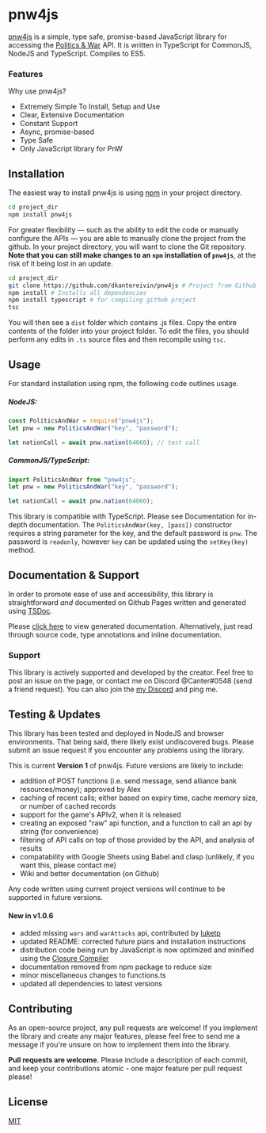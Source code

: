 # pnw4js

[pnw4js](https://github.com/canterbotto/pnw4js) is a simple, type safe, promise-based JavaScript library for accessing the [Politics & War](http://politicsandwar.com/) API. It is written in TypeScript for CommonJS, NodeJS and TypeScript. Compiles to ES5.

### Features
Why use pnw4js?
- Extremely Simple To Install, Setup and Use
- Clear, Extensive Documentation
- Constant Support
- Async, promise-based
- Type Safe
- Only JavaScript library for PnW

## Installation

The easiest way to install pnw4js is using [npm](https://www.npmjs.com/package/pnw4js) in your project directory.

```bash
cd project_dir
npm install pnw4js
```

For greater flexibility — such as the ability to edit the code or manually configure the APIs — you are able to manually clone the project from the github. In your project directory, you will want to clone the Git repository. **Note that you can still make changes to an `npm` installation of `pnw4js`**, at the risk of it being lost in an update.
```bash
cd project_dir
git clone https://github.com/dkantereivin/pnw4js # Project from Github
npm install # Installs all dependencies
npm install typescript # for compiling github project
tsc
```
You will then see a `dist` folder which contains .js files. Copy the entire contents of the folder into your project folder. To edit the files, you should perform any edits in `.ts` source files and then recompile using `tsc`.

## Usage
For standard installation using npm, the following code outlines usage. 
##### NodeJS:
```js
const PoliticsAndWar = require("pnw4js");
let pnw = new PoliticsAndWar("key", "password");

let nationCall = await pnw.nation(64060); // test call
```
##### CommonJS/TypeScript:
```js
import PoliticsAndWar from "pnw4js";
let pnw = new PoliticsAndWar("key", "password");

let nationCall = await pnw.nation(64060);
```
This library is compatible with TypeScript. Please see Documentation for in-depth documentation. The `PoliticsAndWar(key, [pass])` constructor requires a string parameter for the key, and the default password is `pnw`. The password is `readonly`, however `key` can be updated using the `setKey(key)` method.

## Documentation & Support
In order to promote ease of use and accessibility, this library is straightforward *and* documented on Github Pages written and generated using [TSDoc](https://github.com/Microsoft/tsdoc). 

Please [click here](https://canterbotto.github.io/pnw4js/) to view generated documentation. Alternatively, just read through source code, type annotations and inline documentation.

### Support
This library is actively supported and developed by the creator. Feel free to post an issue on the page, or contact me on Discord @Canter#0548 (send a friend request). You can also join the [my Discord](https://discord.gg/7YzKp3G) and ping me.

## Testing & Updates
This library has been tested and deployed in NodeJS and browser environments. That being said, there likely exist undiscovered bugs. Please submit an issue request if you encounter any problems using the library.

This is current **Version 1** of pnw4js. Future versions are likely to include:
- addition of POST functions (i.e. send message, send alliance bank resources/money); approved by Alex
- caching of recent calls; either based on expiry time, cache memory size, or number of cached records
- support for the game's APIv2, when it is released
- creating an exposed "raw" api function, and a function to call an api by string (for convenience)
- filtering of API calls on top of those provided by the API, and analysis of results
- compatability with Google Sheets using Babel and clasp (unlikely, if you want this, please contact me)
- Wiki and better documentation (on Github)

Any code written using current project versions will continue to be supported in future versions.

#### New in v1.0.6
- added missing `wars` and `warAttacks` api, contributed by [luketp](https://github.com/luketp)
- updated README: corrected future plans and installation instructions
- distribution code being run by JavaScript is now optimized and minified using the [Closure Compiler](https://closure-compiler.appspot.com/)
- documentation removed from npm package to reduce size
- minor miscellaneous changes to functions.ts
- updated all dependencies to latest versions

## Contributing
As an open-source project, any pull requests are welcome! If you implement the library and create any major features, please feel free to send me a message if you're unsure on how to implement them into the library. 

**Pull requests are welcome**. Please include a description of each commit, and keep your contributions atomic - one major feature per pull request please!

## License
[MIT](https://choosealicense.com/licenses/mit/)
